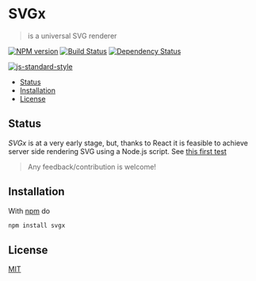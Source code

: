 # SVGx

> is a universal SVG renderer

[![NPM version](https://badge.fury.io/js/svgx.svg)](http://badge.fury.io/js/svgx) [![Build Status](https://travis-ci.org/fibo/SVGx.svg?branch=master)](https://travis-ci.org/fibo/SVGx?branch=master) [![Dependency Status](https://david-dm.org/fibo/svgx.svg)](https://david-dm.org/fibo/svgx)

[![js-standard-style](https://cdn.rawgit.com/feross/standard/master/badge.svg)](https://github.com/feross/standard)

* [Status](#status)
* [Installation](#installation)
* [License](#license)

## Status

*SVGx* is at a very early stage, but, thanks to React it is feasible to achieve
server side rendering SVG using a Node.js script. See [this first test](https://github.com/fibo/SVGx/blob/master/test/components/Svg.js)

> Any feedback/contribution is welcome!

## Installation

With [npm](https://npmjs.org/) do

```bash
npm install svgx
```

## License

[MIT](http://g14n.info/mit-license/)
